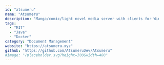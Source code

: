 ```yaml
---
id: "atsumeru"
name: "Atsumeru"
description: "Manga/comic/light novel media server with clients for Windows, Linux, macOS and Android."
tags:
  - "MIT"
  - "Java"
  - "Docker"
category: "Document Management"
website: "https://atsumeru.xyz"
github: "https://github.com/AtsumeruDev/Atsumeru"
#image: "/placeholder.svg?height=300&width=400"
---
```


